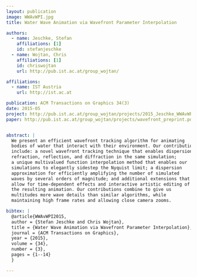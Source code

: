 ```yaml
---
layout: publication
image: WWAvWPI.jpg
title: Water Wave Animation via Wavefront Parameter Interpolation

authors:
  - name: Jeschke, Stefan
    affiliations: [1]
    id: stefanjeschke
  - name: Wojtan, Chris
    affiliations: [1]
    id: chriswojtan
    url: http://pub.ist.ac.at/group_wojtan/

affiliations:
  - name: IST Austria
    url: http://ist.ac.at

publication: ACM Transactions on Graphics 34(3)
date: 2015-05
project: http://pub.ist.ac.at/group_wojtan/projects/2015_Jeschke_WWAvWPI
paper: http://pub.ist.ac.at/group_wojtan/projects/wavefront_preprint.pdf


abstract: |
  We present an efficient wavefront tracking algorithm for animating 
  bodies of water that interact with their environment. Our contributions 
  include: a novel wavefront tracking technique that enables dispersion, 
  refraction, reflection, and diffraction in the same simulation; 
  a unique multivalued function interpolation method that enables our 
  simulations to elegantly sidestep the Nyquist limit; a dispersion 
  approximation for efficiently amplifying the number of simulated 
  waves by several orders of magnitude; and additional extensions that 
  allow for time-dependent effects and interactive artistic editing of 
  the resulting animation. Our contributions combine to give us 
  multitudes more wave details than similar algorithms, while 
  maintaining high frame rates and allowing close camera zooms.

bibtex: |
  @article{WWAvWPI2015,
  author = {Stefan Jeschke and Chris Wojtan},
  title = {Water Wave Animation via Wavefront Parameter Interpolation},
  journal = {ACM Transactions on Graphics},
  year = {2015},
  volume = {34},
  number = {3},
  pages = {1--14}
  }

--- 
```

